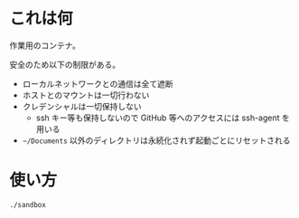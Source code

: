 # これは何

作業用のコンテナ。

安全のため以下の制限がある。

- ローカルネットワークとの通信は全て遮断
- ホストとのマウントは一切行わない
- クレデンシャルは一切保持しない
    - ssh キー等も保持しないので GitHub 等へのアクセスには ssh-agent を用いる
- `~/Documents` 以外のディレクトリは永続化されず起動ごとにリセットされる

# 使い方

```
./sandbox
```
